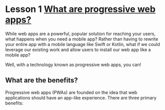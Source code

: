 # Lesson 1 [What are progressive web apps?](https://www.vuemastery.com/courses/progressive-web-apps-vue-3/what-are-progressive-web-apps)

While web apps are a powerful, popular solution for reaching your users, what happens when you need a mobile app? Rather than having to rewrite your entire app with a mobile language like Swift or Kotlin, what if we could leverage our existing work and allow users to install our web app like a mobile app?

Well, with a technology known as progressive web apps, you can!

## What are the benefits?

Progressive web apps (PWAs) are founded on the idea that web applications should have an app-like experience. There are three primary benefits:
